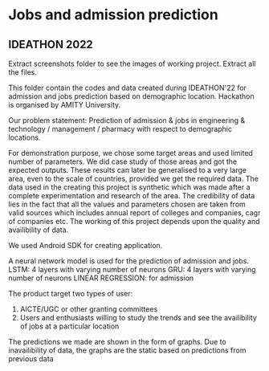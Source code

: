 # Jobs and admission prediction 
## IDEATHON 2022
Extract screenshots folder to see the images of working project. Extract all the files.

This folder contain the codes and data created during IDEATHON'22 for admission and jobs prediction based on demographic location. Hackathon is organised by AMITY University.

Our problem statement: Prediction of admission & jobs in engineering & technology / management / pharmacy with respect to demographic locations.

For demonstration purpose, we chose some target areas and used limited number of parameters. We did case study of those areas and got the expected outputs. These results can later be generalised to a very large area, even to the scale of countries, provided we get the required data. The data used in the creating this project is synthetic which was made after a complete experimentation and research of the area. The credibility of data lies in the fact that all the values and parameters chosen are taken from valid sources which includes annual report of colleges and companies, cagr of companies etc. The working of this project depends upon the quality and availibility of data.

We used Android SDK for creating application.

A neural network model is used for the prediction of admission and jobs. LSTM: 4 layers with varying number of neurons GRU: 4 layers with varying number of neurons LINEAR REGRESSION: for admission

The product target two types of user:

1. AICTE/UGC or other granting committees
2. Users and enthusiasts willing to study the trends and see the availibility of jobs at a particular location

The predictions we made are shown in the form of graphs. Due to inavailibility of data, the graphs are the static based on predictions from previous data
